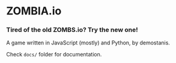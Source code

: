 # ZOMBIA.io
### Tired of the old ZOMBS.io? Try the new one!

A game written in JavaScript (mostly)
and Python, by demostanis.

Check `docs/` folder
for documentation.

